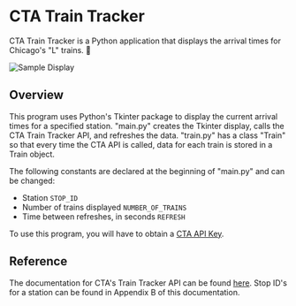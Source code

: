 # CTA Train Tracker
CTA Train Tracker is a Python application that displays the arrival times for Chicago's "L" trains. 🚆

![Sample Display](https://media.giphy.com/media/rGlihl6qJ5ZeS7fOFi/giphy.gif)

## Overview
This program uses Python's Tkinter package to display the current arrival times for a specified station. "main.py" creates the Tkinter display, calls the CTA Train Tracker API, and refreshes the data. "train.py" has a class "Train" so that every time the CTA API is called, data for each train is stored in a Train object.

The following constants are declared at the beginning of "main.py" and can be changed:
- Station `STOP_ID`
- Number of trains displayed `NUMBER_OF_TRAINS`
- Time between refreshes, in seconds `REFRESH`

To use this program, you will have to obtain a [CTA API Key](https://www.transitchicago.com/developers/traintrackerapply/). 

## Reference
The documentation for CTA's Train Tracker API can be found [here](https://www.transitchicago.com/developers/ttdocs/). Stop ID's for a station can be found in Appendix B of this documentation.
